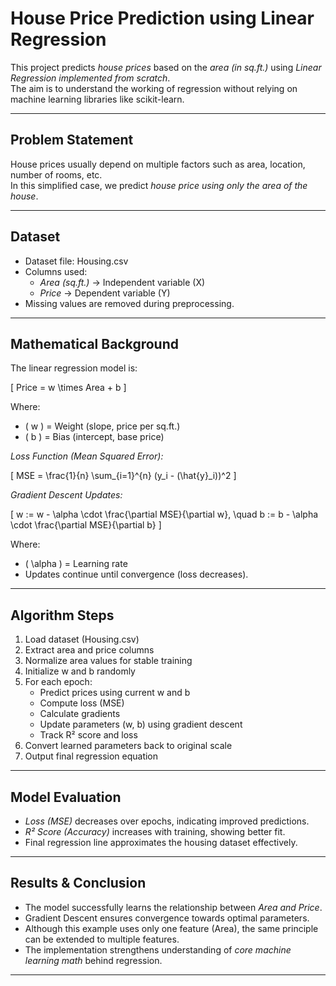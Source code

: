 #  House Price Prediction using Linear Regression  

This project predicts *house prices* based on the *area (in sq.ft.)* using *Linear Regression implemented from scratch*.  
The aim is to understand the working of regression without relying on machine learning libraries like scikit-learn.  

---

##  Problem Statement  

House prices usually depend on multiple factors such as area, location, number of rooms, etc.  
In this simplified case, we predict *house price using only the area of the house*.  

---

##  Dataset  

- Dataset file: Housing.csv  
- Columns used:  
  - *Area (sq.ft.)* → Independent variable (X)  
  - *Price* → Dependent variable (Y)  
- Missing values are removed during preprocessing.  

---

##  Mathematical Background  

The linear regression model is:  

\[
Price = w \times Area + b
\]

Where:  
- \( w \) = Weight (slope, price per sq.ft.)  
- \( b \) = Bias (intercept, base price)  

*Loss Function (Mean Squared Error):*  

\[
MSE = \frac{1}{n} \sum_{i=1}^{n} (y_i - (\hat{y}_i))^2
\]

*Gradient Descent Updates:*  

\[
w := w - \alpha \cdot \frac{\partial MSE}{\partial w}, \quad
b := b - \alpha \cdot \frac{\partial MSE}{\partial b}
\]

Where:  
- \( \alpha \) = Learning rate  
- Updates continue until convergence (loss decreases).  

---

##  Algorithm Steps  

1. Load dataset (Housing.csv)  
2. Extract area and price columns  
3. Normalize area values for stable training  
4. Initialize w and b randomly  
5. For each epoch:  
   - Predict prices using current w and b  
   - Compute loss (MSE)  
   - Calculate gradients  
   - Update parameters (w, b) using gradient descent  
   - Track R² score and loss  
6. Convert learned parameters back to original scale  
7. Output final regression equation  

---

##  Model Evaluation  

- *Loss (MSE)* decreases over epochs, indicating improved predictions.  
- *R² Score (Accuracy)* increases with training, showing better fit.  
- Final regression line approximates the housing dataset effectively.  

---

##  Results & Conclusion  

- The model successfully learns the relationship between *Area and Price*.  
- Gradient Descent ensures convergence towards optimal parameters.  
- Although this example uses only one feature (Area), the same principle can be extended to multiple features.  
- The implementation strengthens understanding of *core machine learning math* behind regression.  

---
